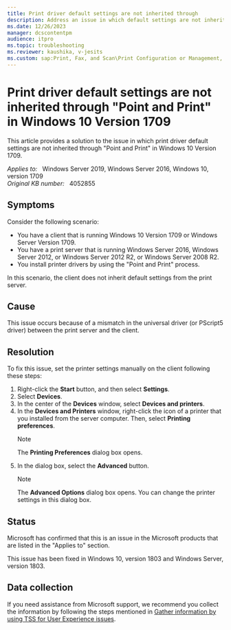 ```yaml
---
title: Print driver default settings are not inherited through
description: Address an issue in which default settings are not inherited from a down-level print server to a Windows 10 Version 1709-based client in Point and Print.
ms.date: 12/26/2023
manager: dcscontentpm
audience: itpro
ms.topic: troubleshooting
ms.reviewer: kaushika, v-jesits
ms.custom: sap:Print, Fax, and Scan\Print Configuration or Management, csstroubleshoot
---
```

# Print driver default settings are not inherited through "Point and Print" in Windows 10 Version 1709

This article provides a solution to the issue in which print driver default settings are not inherited through "Point and Print" in Windows 10 Version 1709.

_Applies to:_ &nbsp; Windows Server 2019, Windows Server 2016, Windows 10, version 1709  
_Original KB number:_ &nbsp; 4052855

## Symptoms

Consider the following scenario:

- You have a client that is running Windows 10 Version 1709 or Windows Server Version 1709.
- You have a print server that is running Windows Server 2016, Windows Server 2012, or Windows Server 2012 R2, or Windows Server 2008 R2.
- You install printer drivers by using the "Point and Print" process.

In this scenario, the client does not inherit default settings from the print server.

## Cause

This issue occurs because of a mismatch in the universal driver (or PScript5 driver) between the print server and the client.

## Resolution

To fix this issue, set the printer settings manually on the client following these steps:

1. Right-click the **Start** button, and then select **Settings**.
2. Select **Devices**.
3. In the center of the **Devices** window, select **Devices and printers**.
4. In the **Devices and Printers**  window, right-click the icon of a printer that you installed from the server computer. Then, select **Printing preferences**.
    > [!Note]
    > The **Printing Preferences** dialog box opens.
5. In the dialog box, select the **Advanced**  button.
    > [!Note]
    > The **Advanced Options** dialog box opens. You can change the printer settings in this dialog box.

## Status

Microsoft has confirmed that this is an issue in the Microsoft products that are listed in the "Applies to" section.

This issue has been fixed in Windows 10, version 1803 and Windows Server, version 1803.

## Data collection

If you need assistance from Microsoft support, we recommend you collect the information by following the steps mentioned in [Gather information by using TSS for User Experience issues](../windows-troubleshooters/gather-information-using-tss-user-experience.md#printing).
